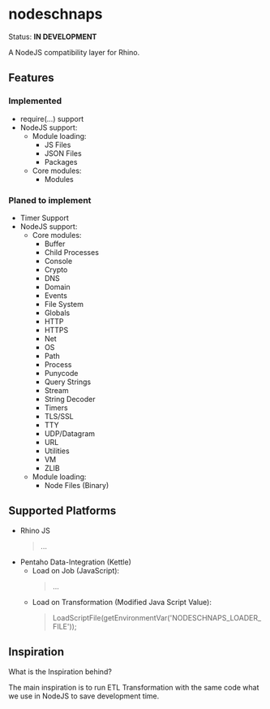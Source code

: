 # nodeschnaps

Status: **IN DEVELOPMENT**

A NodeJS compatibility layer for Rhino.

## Features

### Implemented

* require(...) support
* NodeJS support:
  * Module loading:
    * JS Files
    * JSON Files
    * Packages
  * Core modules:
    * Modules

### Planed to implement

* Timer Support
* NodeJS support:
  * Core modules:
    * Buffer
    * Child Processes
    * Console
    * Crypto
    * DNS
    * Domain
    * Events
    * File System
    * Globals
    * HTTP
    * HTTPS
    * Net
    * OS
    * Path
    * Process
    * Punycode
    * Query Strings
    * Stream
    * String Decoder
    * Timers
    * TLS/SSL
    * TTY
    * UDP/Datagram
    * URL
    * Utilities
    * VM
    * ZLIB
  * Module loading:
    * Node Files (Binary)

## Supported Platforms

* Rhino JS
  > ...
* Pentaho Data-Integration (Kettle)
  * Load on Job (JavaScript):
    > ...
  * Load on Transformation (Modified Java Script Value):
    > LoadScriptFile(getEnvironmentVar('NODESCHNAPS_LOADER_FILE'));
    
## Inspiration

What is the Inspiration behind?

The main inspiration is to run ETL Transformation with the same code what we use
in NodeJS to save development time.


